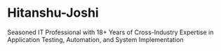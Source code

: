 # Hitanshu-Joshi
Seasoned IT Professional with 18+ Years of Cross-Industry Expertise in Application Testing, Automation, and System Implementation
